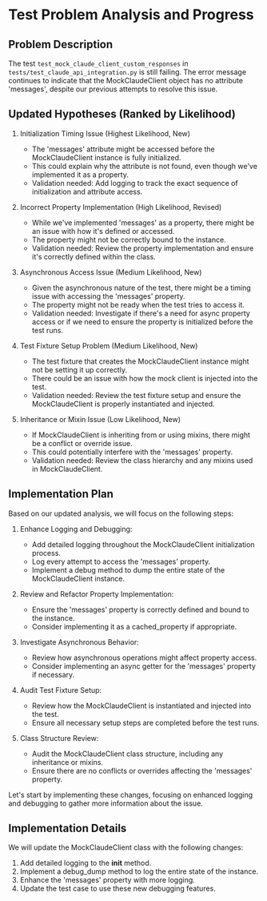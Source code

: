 # Test Problem Analysis and Progress

## Problem Description
The test `test_mock_claude_client_custom_responses` in `tests/test_claude_api_integration.py` is still failing. The error message continues to indicate that the MockClaudeClient object has no attribute 'messages', despite our previous attempts to resolve this issue.

## Updated Hypotheses (Ranked by Likelihood)

1. Initialization Timing Issue (Highest Likelihood, New)
   - The 'messages' attribute might be accessed before the MockClaudeClient instance is fully initialized.
   - This could explain why the attribute is not found, even though we've implemented it as a property.
   - Validation needed: Add logging to track the exact sequence of initialization and attribute access.

2. Incorrect Property Implementation (High Likelihood, Revised)
   - While we've implemented 'messages' as a property, there might be an issue with how it's defined or accessed.
   - The property might not be correctly bound to the instance.
   - Validation needed: Review the property implementation and ensure it's correctly defined within the class.

3. Asynchronous Access Issue (Medium Likelihood, New)
   - Given the asynchronous nature of the test, there might be a timing issue with accessing the 'messages' property.
   - The property might not be ready when the test tries to access it.
   - Validation needed: Investigate if there's a need for async property access or if we need to ensure the property is initialized before the test runs.

4. Test Fixture Setup Problem (Medium Likelihood, New)
   - The test fixture that creates the MockClaudeClient instance might not be setting it up correctly.
   - There could be an issue with how the mock client is injected into the test.
   - Validation needed: Review the test fixture setup and ensure the MockClaudeClient is properly instantiated and injected.

5. Inheritance or Mixin Issue (Low Likelihood, New)
   - If MockClaudeClient is inheriting from or using mixins, there might be a conflict or override issue.
   - This could potentially interfere with the 'messages' property.
   - Validation needed: Review the class hierarchy and any mixins used in MockClaudeClient.

## Implementation Plan

Based on our updated analysis, we will focus on the following steps:

1. Enhance Logging and Debugging:
   - Add detailed logging throughout the MockClaudeClient initialization process.
   - Log every attempt to access the 'messages' property.
   - Implement a debug method to dump the entire state of the MockClaudeClient instance.

2. Review and Refactor Property Implementation:
   - Ensure the 'messages' property is correctly defined and bound to the instance.
   - Consider implementing it as a cached_property if appropriate.

3. Investigate Asynchronous Behavior:
   - Review how asynchronous operations might affect property access.
   - Consider implementing an async getter for the 'messages' property if necessary.

4. Audit Test Fixture Setup:
   - Review how the MockClaudeClient is instantiated and injected into the test.
   - Ensure all necessary setup steps are completed before the test runs.

5. Class Structure Review:
   - Audit the MockClaudeClient class structure, including any inheritance or mixins.
   - Ensure there are no conflicts or overrides affecting the 'messages' property.

Let's start by implementing these changes, focusing on enhanced logging and debugging to gather more information about the issue.

## Implementation Details

We will update the MockClaudeClient class with the following changes:

1. Add detailed logging to the __init__ method.
2. Implement a debug_dump method to log the entire state of the instance.
3. Enhance the 'messages' property with more logging.
4. Update the test case to use these new debugging features.
